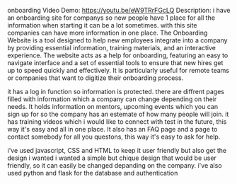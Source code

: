 onboarding
Video Demo:  https://youtu.be/eW9TRrFGcLQ
Description: i have an onboarding site for companys so new people have 1 place for all the information when starting it can be a lot sometimes. with this site companies can have more information in one place.
The Onboarding Website is a tool designed to help new employees integrate into a company by providing essential information, training materials, and an interactive experience. The website acts as a help for onboarding, featuring an easy to navigate interface and a set of essential tools to ensure that new hires get up to speed quickly and effectively. It is particularly useful for remote teams or companies that want to digitize their onboarding process.

it has a log in function so information is protected.
there are diffrent pages filled with information which a company can change depending on their needs.
It holds information on mentors, upcoming events which you can sign up for so the company has an estemate of how many people will join.
it has training videos which i would like to connect with test in the future, this way it's easy and all in one place.
It also has an FAQ page and a page to contact somebody for all you questons, this way it's easy to ask for help.

i've used javascript, CSS and HTML to keep it user friendly but also get the design i wanted
i wanted a simple but chique design that would be user friendly, so it can easily be changed depanding on the company.
i've also used python and flask for the database and authentication 
